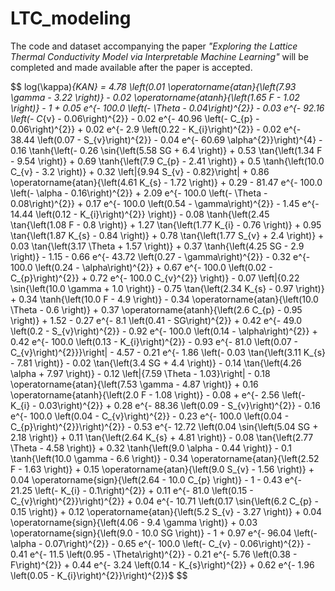 # LTC_modeling
The code and dataset accompanying the paper *"Exploring the Lattice Thermal Conductivity Model via Interpretable Machine Learning"* will be completed and made available after the paper is accepted.

$$
log(\kappa)_{KAN} = 4.78 \left(0.01 \operatorname{atan}{\left(7.93 \gamma - 3.22 \right)} - 0.02 \operatorname{atanh}{\left(1.65 F - 1.02 \right)} - 1 + 0.05 e^{- 100.0 \left(- \Theta - 0.04\right)^{2}} - 0.03 e^{- 92.16 \left(- C_{v} - 0.06\right)^{2}} - 0.02 e^{- 40.96 \left(- C_{p} - 0.06\right)^{2}} + 0.02 e^{- 2.9 \left(0.22 - K_{i}\right)^{2}} - 0.02 e^{- 38.44 \left(0.07 - S_{v}\right)^{2}} - 0.04 e^{- 60.69 \alpha^{2}}\right)^{4} - 0.16 \tanh{\left(- 0.26 \sin{\left(5.58 SG + 6.4 \right)} + 0.53 \tan{\left(1.34 F - 9.54 \right)} + 0.69 \tanh{\left(7.9 C_{p} - 2.41 \right)} + 0.5 \tanh{\left(10.0 C_{v} - 3.2 \right)} + 0.32 \left|{9.94 S_{v} - 0.82}\right| + 0.86 \operatorname{atan}{\left(4.61 K_{s} - 1.72 \right)} + 0.29 - 81.47 e^{- 100.0 \left(- \alpha - 0.16\right)^{2}} + 2.09 e^{- 100.0 \left(- \Theta - 0.08\right)^{2}} + 0.17 e^{- 100.0 \left(0.54 - \gamma\right)^{2}} - 1.45 e^{- 14.44 \left(0.12 - K_{i}\right)^{2}} \right)} - 0.08 \tanh{\left(2.45 \tan{\left(1.08 F - 0.8 \right)} + 1.27 \tan{\left(1.77 K_{i} - 0.76 \right)} + 0.95 \tan{\left(1.87 K_{s} - 0.84 \right)} + 0.78 \tan{\left(1.77 S_{v} + 2.4 \right)} + 0.03 \tan{\left(3.17 \Theta + 1.57 \right)} + 0.37 \tanh{\left(4.25 SG - 2.9 \right)} - 1.15 - 0.66 e^{- 43.72 \left(0.27 - \gamma\right)^{2}} - 0.32 e^{- 100.0 \left(0.24 - \alpha\right)^{2}} + 0.67 e^{- 100.0 \left(0.02 - C_{p}\right)^{2}} + 0.72 e^{- 100.0 C_{v}^{2}} \right)} - 0.07 \left|{0.22 \sin{\left(10.0 \gamma + 1.0 \right)} - 0.75 \tan{\left(2.34 K_{s} - 0.97 \right)} + 0.34 \tanh{\left(10.0 F - 4.9 \right)} - 0.34 \operatorname{atan}{\left(10.0 \Theta - 0.6 \right)} + 0.37 \operatorname{atanh}{\left(2.6 C_{p} - 0.95 \right)} + 1.52 - 0.27 e^{- 8.1 \left(0.41 - SG\right)^{2}} + 0.42 e^{- 49.0 \left(0.2 - S_{v}\right)^{2}} - 0.92 e^{- 100.0 \left(0.14 - \alpha\right)^{2}} + 0.42 e^{- 100.0 \left(0.13 - K_{i}\right)^{2}} - 0.93 e^{- 81.0 \left(0.07 - C_{v}\right)^{2}}}\right| - 4.57 - 0.21 e^{- 1.86 \left(- 0.03 \tan{\left(3.11 K_{s} - 7.81 \right)} - 0.02 \tan{\left(3.4 SG + 4.4 \right)} - 0.14 \tan{\left(4.26 \alpha + 7.97 \right)} - 0.12 \left|{7.59 \Theta - 1.03}\right| - 0.18 \operatorname{atan}{\left(7.53 \gamma - 4.87 \right)} + 0.16 \operatorname{atanh}{\left(2.0 F - 1.08 \right)} - 0.08 + e^{- 2.56 \left(- K_{i} - 0.03\right)^{2}} + 0.28 e^{- 88.36 \left(0.09 - S_{v}\right)^{2}} - 0.16 e^{- 100.0 \left(0.04 - C_{v}\right)^{2}} - 0.23 e^{- 100.0 \left(0.04 - C_{p}\right)^{2}}\right)^{2}} - 0.53 e^{- 12.72 \left(0.04 \sin{\left(5.04 SG + 2.18 \right)} + 0.11 \tan{\left(2.64 K_{s} + 4.81 \right)} - 0.08 \tan{\left(2.77 \Theta - 4.58 \right)} + 0.32 \tanh{\left(9.0 \alpha - 0.44 \right)} - 0.1 \tanh{\left(10.0 \gamma - 6.6 \right)} - 0.34 \operatorname{atan}{\left(2.52 F - 1.63 \right)} + 0.15 \operatorname{atan}{\left(9.0 S_{v} - 1.56 \right)} + 0.04 \operatorname{sign}{\left(2.64 - 10.0 C_{p} \right)} - 1 - 0.43 e^{- 21.25 \left(- K_{i} - 0.1\right)^{2}} + 0.11 e^{- 81.0 \left(0.15 - C_{v}\right)^{2}}\right)^{2}} + 0.04 e^{- 10.71 \left(0.17 \sin{\left(6.2 C_{p} - 0.15 \right)} + 0.12 \operatorname{atan}{\left(5.2 S_{v} - 3.27 \right)} + 0.04 \operatorname{sign}{\left(4.06 - 9.4 \gamma \right)} + 0.03 \operatorname{sign}{\left(9.0 - 10.0 SG \right)} - 1 + 0.97 e^{- 96.04 \left(- \alpha - 0.07\right)^{2}} - 0.65 e^{- 100.0 \left(- C_{v} - 0.06\right)^{2}} - 0.41 e^{- 11.5 \left(0.95 - \Theta\right)^{2}} - 0.21 e^{- 5.76 \left(0.38 - F\right)^{2}} + 0.44 e^{- 3.24 \left(0.14 - K_{s}\right)^{2}} + 0.62 e^{- 1.96 \left(0.05 - K_{i}\right)^{2}}\right)^{2}}$
$$

